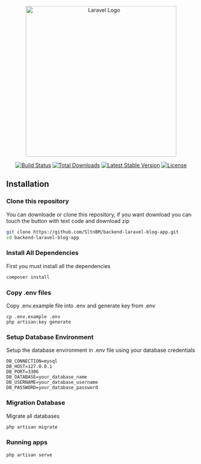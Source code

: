 <p align="center"><a href="https://laravel.com" target="_blank"><img src="https://raw.githubusercontent.com/laravel/art/master/logo-lockup/5%20SVG/2%20CMYK/1%20Full%20Color/laravel-logolockup-cmyk-red.svg" width="400" alt="Laravel Logo"></a></p>

<p align="center">
<a href="https://github.com/laravel/framework/actions"><img src="https://github.com/laravel/framework/workflows/tests/badge.svg" alt="Build Status"></a>
<a href="https://packagist.org/packages/laravel/framework"><img src="https://img.shields.io/packagist/dt/laravel/framework" alt="Total Downloads"></a>
<a href="https://packagist.org/packages/laravel/framework"><img src="https://img.shields.io/packagist/v/laravel/framework" alt="Latest Stable Version"></a>
<a href="https://packagist.org/packages/laravel/framework"><img src="https://img.shields.io/packagist/l/laravel/framework" alt="License"></a>
</p>

## Installation

### Clone this repository
You can downloade or clone this repository, if you want download you can touch the button with text code and download zip
```bash
git clone https://github.com/SltnBM/backend-laravel-blog-app.git
cd backend-laravel-blog-app
```

### Install All Dependencies
First you must install all the dependencies
```bash
composer install
```

### Copy .env files
Copy .env.example file into .env and generate key from .env
```
cp .env.example .env
php artisan:key generate
```

### Setup Database Environment
Setup the database environment in .env file using your database credentials
```
DB_CONNECTION=mysql
DB_HOST=127.0.0.1
DB_PORT=3306
DB_DATABASE=your_database_name
DB_USERNAME=your_database_username
DB_PASSWORD=your_database_password
```

### Migration Database
Migrate all databases
```bash
php artisan migrate
```

### Running apps
```bash
php artisan serve
```

